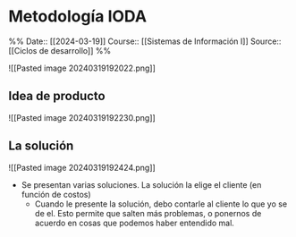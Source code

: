 # Metodología IODA

%%
Date:: [[2024-03-19]]
Course:: [[Sistemas de Información I]]
Source:: [[Ciclos de desarrollo]]
%%


![[Pasted image 20240319192022.png]]

## Idea de producto
![[Pasted image 20240319192230.png]]

## La solución
![[Pasted image 20240319192424.png]]
- Se presentan varias soluciones. La solución la elige el cliente (en función de costos)
	- Cuando le presente la solución, debo contarle al cliente lo que yo se de el. Esto permite que salten más problemas, o ponernos de acuerdo en cosas que podemos haber entendido mal.

